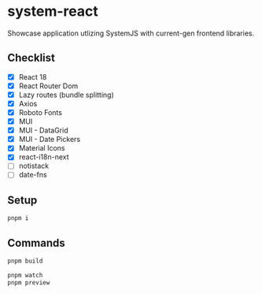 # system-react
Showcase application utlizing SystemJS with current-gen frontend libraries.

## Checklist
- [x] React 18
- [x] React Router Dom
- [x] Lazy routes (bundle splitting)
- [x] Axios
- [x] Roboto Fonts
- [x] MUI
- [x] MUI - DataGrid
- [x] MUI - Date Pickers
- [x] Material Icons
- [x] react-i18n-next
- [ ] notistack
- [ ] date-fns

## Setup

```bash
pnpm i
```

## Commands

```bash
pnpm build

pnpm watch
pnpm preview
```
